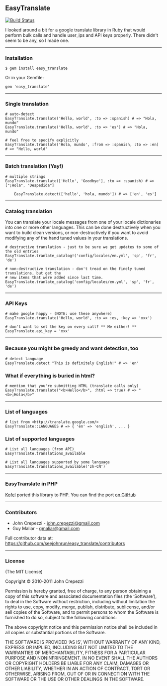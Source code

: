 ## EasyTranslate

[![Build Status](https://secure.travis-ci.org/seejohnrun/easy_translate.png)](http://travis-ci.org/seejohnrun/easy_translate)

I looked around a bit for a google translate library in Ruby that would perform bulk calls and handle user_ips and API keys properly.  There didn't seem to be any, so I made one.

---

### Installation

    $ gem install easy_translate

Or in your Gemfile:

    gem 'easy_translate'

---

### Single translation

    # auto-detect
    EasyTranslate.translate('Hello, world', :to => :spanish) # => "Hola, mundo"
    EasyTranslate.translate('Hello, world', :to => 'es') # => "Hola, mundo"

    # feel free to specify explicitly 
    EasyTranslate.translate('Hola, mundo', :from => :spanish, :to => :en) # => "Hello, world"

---

### Batch translation (Yay!)

    # multiple strings
    EasyTranslate.translate(['Hello', 'Goodbye'], :to => :spanish) # => ["¡Hola", "Despedida"]

		EasyTranslate.detect(['hello', 'hola, mundo']) # => ['en', 'es']

---

### Catalog translation

You can translate your locale messages from one of your locale dictionaries into one or more
other languages. This can be done destructively when you want to build clean versions, or
non-destructively if you want to avoid modifying any of the hand tuned values in your translations.

    # destructive translation - just to be sure we get updates to some of the old entries
    EasyTranslate.tranlate_catalog!('config/locales/en.yml', 'sp', 'fr', 'de')
    
    # non-destructive translation - don't tread on the finely tuned translations, but get the
    # new items that were added since last time.
    EasyTranslate.tranlate_catalog('config/locales/en.yml', 'sp', 'fr', 'de')

---

### API Keys

    # make google happy - (NOTE: use these anywhere)
    EasyTranslate.translate('Hello, world', :to => :es, :key => 'xxx')

    # don't want to set the key on every call? ** Me either! **
    EasyTranslate.api_key = 'xxx'

---

### Because you might be greedy and want detection, too

    # detect language
    EasyTranslate.detect "This is definitely English!" # => 'en'

### What if everything is buried in html?

    # mention that you're submitting HTML (translate calls only)
    EasyTranslate.translate("<b>Hello</b>", :html => true) # => "<b>¡Hola</b>"

---

### List of languages

    # list from <http://translate.google.com/>
    EasyTranslate::LANGUAGES # => { 'en' => 'english', ... }

### List of supported languages

    # List all languages (from API)
    EasyTranslate.translations_available

    # List all languages supported by some language
    EasyTranslate.translations_available('zh-CN')

---

### EasyTranslate in PHP

[Kofel](https://github.com/Kofel) ported this library to PHP. 
You can find the port [on GitHub](https://github.com/Kofel/EasyTranslate)

---

### Contributors

* John Crepezzi - john.crepezzi@gmail.com
* Guy Maliar - gmaliar@gmail.com

Full contributor data at:
https://github.com/seejohnrun/easy_translate/contributors

---

### License

(The MIT License)

Copyright © 2010-2011 John Crepezzi

Permission is hereby granted, free of charge, to any person obtaining a copy of this software and associated documentation files (the ‘Software’), to deal in the Software without restriction, including without limitation the rights to use, copy, modify, merge, publish, distribute, sublicense, and/or sell copies of the Software, and to permit persons to whom the Software is furnished to do so, subject to the following conditions:

The above copyright notice and this permission notice shall be included in all copies or substantial portions of the Software.

THE SOFTWARE IS PROVIDED ‘AS IS’, WITHOUT WARRANTY OF ANY KIND, EXPRESS OR IMPLIED, INCLUDING BUT NOT LIMITED TO THE WARRANTIES OF MERCHANTABILITY, FITNESS FOR A PARTICULAR PURPOSE AND NONINFRINGEMENT. IN NO EVENT SHALL THE AUTHORS OR COPYRIGHT HOLDERS BE LIABLE FOR ANY CLAIM, DAMAGES OR OTHER LIABILITY, WHETHER IN AN ACTION OF CONTRACT, TORT OR OTHERWISE, ARISING FROM, OUT OF OR IN CONNECTION WITH THE SOFTWARE OR THE USE OR OTHER DEALINGS IN THE SOFTWARE.
